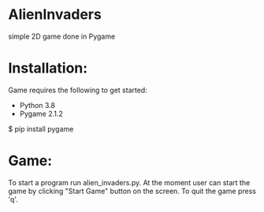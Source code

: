 # AlienInvaders
simple 2D game done in Pygame


# Installation:
Game requires the following to get started:
- Python 3.8
- Pygame 2.1.2

$ pip install pygame


# Game:
To start a program run alien_invaders.py. 
At the moment user can start the game by clicking "Start Game" button on the screen. To quit the game press 'q'.







